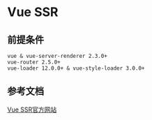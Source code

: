 # Vue SSR

## 前提条件
    vue & vue-server-renderer 2.3.0+
    vue-router 2.5.0+
    vue-loader 12.0.0+ & vue-style-loader 3.0.0+

## 参考文档
[Vue SSR官方网站](https://ssr.vuejs.org/zh/)
